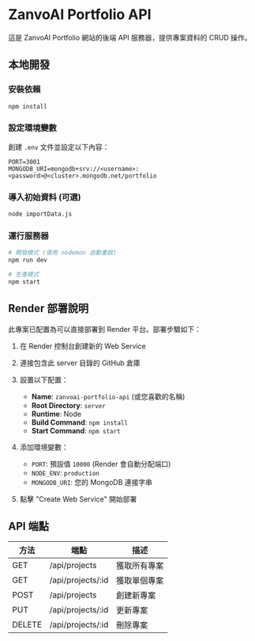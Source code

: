 # ZanvoAI Portfolio API

這是 ZanvoAI Portfolio 網站的後端 API 服務器，提供專案資料的 CRUD 操作。

## 本地開發

### 安裝依賴

```bash
npm install
```

### 設定環境變數

創建 `.env` 文件並設定以下內容：

```
PORT=3001
MONGODB_URI=mongodb+srv://<username>:<password>@<cluster>.mongodb.net/portfolio
```

### 導入初始資料 (可選)

```bash
node importData.js
```

### 運行服務器

```bash
# 開發模式 (使用 nodemon 自動重啟)
npm run dev

# 生產模式
npm start
```

## Render 部署說明

此專案已配置為可以直接部署到 Render 平台。部署步驟如下：

1. 在 Render 控制台創建新的 Web Service
2. 連接包含此 server 目錄的 GitHub 倉庫
3. 設置以下配置：
   - **Name**: `zanvoai-portfolio-api` (或您喜歡的名稱)
   - **Root Directory**: `server`
   - **Runtime**: Node
   - **Build Command**: `npm install`
   - **Start Command**: `npm start`

4. 添加環境變數：
   - `PORT`: 預設值 `10000` (Render 會自動分配端口)
   - `NODE_ENV`: `production`
   - `MONGODB_URI`: 您的 MongoDB 連接字串

5. 點擊 "Create Web Service" 開始部署

## API 端點

| 方法   | 端點                | 描述           |
|--------|-------------------|----------------|
| GET    | /api/projects     | 獲取所有專案     |
| GET    | /api/projects/:id | 獲取單個專案     |
| POST   | /api/projects     | 創建新專案       |
| PUT    | /api/projects/:id | 更新專案         |
| DELETE | /api/projects/:id | 刪除專案         |